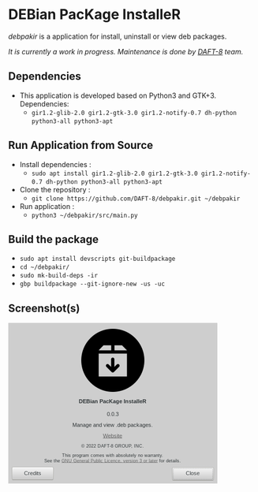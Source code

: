 # DEBian PacKage InstalleR

_debpakir_ is a application for install, uninstall or view deb packages.

_It is currently a work in progress. Maintenance is done by <a href="https://www.github.com/DAFT-8/">DAFT-8</a> team._

## Dependencies

* This application is developed based on Python3 and GTK+3. Dependencies:
  * ```gir1.2-glib-2.0 gir1.2-gtk-3.0 gir1.2-notify-0.7 dh-python python3-all python3-apt```

## Run Application from Source

* Install dependencies :
  * ```sudo apt install gir1.2-glib-2.0 gir1.2-gtk-3.0 gir1.2-notify-0.7 dh-python python3-all python3-apt```
* Clone the repository :
  * ```git clone https://github.com/DAFT-8/debpakir.git ~/debpakir```
* Run application :
  * ```python3 ~/debpakir/src/main.py```

## Build the package

* `sudo apt install devscripts git-buildpackage`
* `cd ~/debpakir/`
* `sudo mk-build-deps -ir`
* `gbp buildpackage --git-ignore-new -us -uc`

## Screenshot(s)

![debpakir](screenshot.png)
